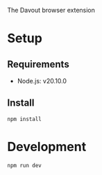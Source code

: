 The Davout browser extension

# Setup

## Requirements

- Node.js: v20.10.0

## Install

```shell
npm install
```

# Development

```shell
npm run dev
```
